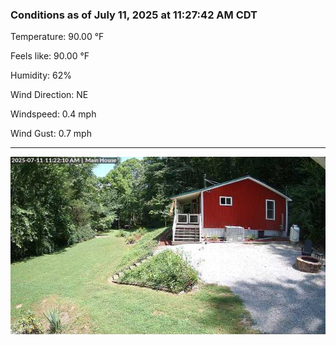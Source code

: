 ### Conditions as of July 11, 2025 at 11:27:42 AM CDT 

Temperature: 90.00 &deg;F

Feels like: 90.00 &deg;F

Humidity: 62%

Wind Direction: NE

Windspeed: 0.4 mph

Wind Gust: 0.7 mph

---

<img src="./images/latest.jpeg"/>

